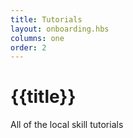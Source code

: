 ```yaml
---
title: Tutorials
layout: onboarding.hbs
columns: one
order: 2
---
```


# {{title}}

All of the local skill tutorials